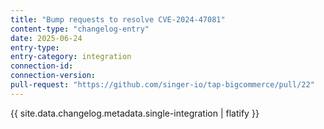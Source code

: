 ```yaml
---
title: "Bump requests to resolve CVE-2024-47081"
content-type: "changelog-entry"
date: 2025-06-24
entry-type: 
entry-category: integration
connection-id: 
connection-version: 
pull-request: "https://github.com/singer-io/tap-bigcommerce/pull/22"
---
```

{{ site.data.changelog.metadata.single-integration | flatify }}